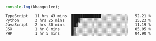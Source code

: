 ```js
console.log(khanguslee);
```

<!--START_SECTION:waka-->
```text
TypeScript   11 hrs 43 mins  █████████████░░░░░░░░░░░░   52.21 % 
Python       3 hrs 25 mins   ███▓░░░░░░░░░░░░░░░░░░░░░   15.23 % 
JavaScript   2 hrs 30 mins   ██▓░░░░░░░░░░░░░░░░░░░░░░   11.19 % 
JSX          1 hr 8 mins     █▒░░░░░░░░░░░░░░░░░░░░░░░   05.05 % 
PHP          1 hr 5 mins     █▒░░░░░░░░░░░░░░░░░░░░░░░   04.90 % 
```
<!--END_SECTION:waka-->

<!--
**khanguslee/khanguslee** is a ✨ _special_ ✨ repository because its `README.md` (this file) appears on your GitHub profile.

Here are some ideas to get you started:

- 🔭 I’m currently working on ...
- 🌱 I’m currently learning ...
- 👯 I’m looking to collaborate on ...
- 🤔 I’m looking for help with ...
- 💬 Ask me about ...
- 📫 How to reach me: ...
- 😄 Pronouns: ...
- ⚡ Fun fact: ...
-->
